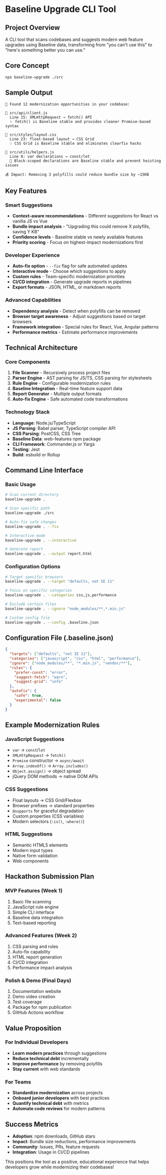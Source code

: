 # Baseline Upgrade CLI Tool

## Project Overview

A CLI tool that scans codebases and suggests modern web feature upgrades using Baseline data, transforming from "you can't use this" to "here's something better you can use."

## Core Concept

```bash
npx baseline-upgrade ./src
```

## Sample Output

```text
🚀 Found 12 modernization opportunities in your codebase:

📁 src/api/client.js
  Line 15: XMLHttpRequest → fetch() API
  ✨ fetch() is Baseline stable and provides cleaner Promise-based syntax

📁 src/styles/layout.css
  Line 23: float-based layout → CSS Grid
  💡 CSS Grid is Baseline stable and eliminates clearfix hacks

📁 src/utils/helpers.js
  Line 8: var declarations → const/let
  🎯 Block-scoped declarations are Baseline stable and prevent hoisting issues

💰 Impact: Removing 3 polyfills could reduce bundle size by ~15KB
```

## Key Features

### Smart Suggestions

- **Context-aware recommendations** - Different suggestions for React vs vanilla JS vs Vue
- **Bundle impact analysis** - "Upgrading this could remove X polyfills, saving Y KB"
- **Confidence levels** - Baseline stable vs newly available features
- **Priority scoring** - Focus on highest-impact modernizations first

### Developer Experience

- **Auto-fix option** - `--fix` flag for safe automated updates
- **Interactive mode** - Choose which suggestions to apply
- **Custom rules** - Team-specific modernization priorities
- **CI/CD integration** - Generate upgrade reports in pipelines
- **Export formats** - JSON, HTML, or markdown reports

### Advanced Capabilities

- **Dependency analysis** - Detect when polyfills can be removed
- **Browser target awareness** - Adjust suggestions based on target browsers
- **Framework integration** - Special rules for React, Vue, Angular patterns
- **Performance metrics** - Estimate performance improvements

## Technical Architecture

### Core Components

1. **File Scanner** - Recursively process project files
2. **Parser Engine** - AST parsing for JS/TS, CSS parsing for stylesheets
3. **Rule Engine** - Configurable modernization rules
4. **Baseline Integration** - Real-time feature support data
5. **Report Generator** - Multiple output formats
6. **Auto-fix Engine** - Safe automated code transformations

### Technology Stack

- **Language**: Node.js/TypeScript
- **JS Parsing**: Babel parser, TypeScript compiler API
- **CSS Parsing**: PostCSS, CSS Tree
- **Baseline Data**: web-features npm package
- **CLI Framework**: Commander.js or Yargs
- **Testing**: Jest
- **Build**: esbuild or Rollup

## Command Line Interface

### Basic Usage

```bash
# Scan current directory
baseline-upgrade .

# Scan specific path
baseline-upgrade ./src

# Auto-fix safe changes
baseline-upgrade . --fix

# Interactive mode
baseline-upgrade . --interactive

# Generate report
baseline-upgrade . --output report.html
```

### Configuration Options

```bash
# Target specific browsers
baseline-upgrade . --target "defaults, not IE 11"

# Focus on specific categories
baseline-upgrade . --categories css,js,performance

# Exclude certain files
baseline-upgrade . --ignore "node_modules/**,*.min.js"

# Custom config file
baseline-upgrade . --config .baseline.json
```

## Configuration File (.baseline.json)

```json
{
  "targets": ["defaults", "not IE 11"],
  "categories": ["javascript", "css", "html", "performance"],
  "ignore": ["node_modules/**", "*.min.js", "vendor/**"],
  "rules": {
    "prefer-const": "error",
    "suggest-fetch": "warn",
    "suggest-grid": "info"
  },
  "autofix": {
    "safe": true,
    "experimental": false
  }
}
```

## Example Modernization Rules

### JavaScript Suggestions

- `var` → `const`/`let`
- `XMLHttpRequest` → `fetch()`
- `Promise` constructor → `async/await`
- `Array.indexOf()` → `Array.includes()`
- `Object.assign()` → object spread
- jQuery DOM methods → native DOM APIs

### CSS Suggestions

- Float layouts → CSS Grid/Flexbox
- Browser prefixes → standard properties
- `@supports` for graceful degradation
- Custom properties (CSS variables)
- Modern selectors (`:is()`, `:where()`)

### HTML Suggestions

- Semantic HTML5 elements
- Modern input types
- Native form validation
- Web components

## Hackathon Submission Plan

### MVP Features (Week 1)

1. Basic file scanning
2. JavaScript rule engine
3. Simple CLI interface
4. Baseline data integration
5. Text-based reporting

### Advanced Features (Week 2)

1. CSS parsing and rules
2. Auto-fix capability
3. HTML report generation
4. CI/CD integration
5. Performance impact analysis

### Polish & Demo (Final Days)

1. Documentation website
2. Demo video creation
3. Test coverage
4. Package for npm publication
5. GitHub Actions workflow

## Value Proposition

### For Individual Developers

- **Learn modern practices** through suggestions
- **Reduce technical debt** incrementally
- **Improve performance** by removing polyfills
- **Stay current** with web standards

### For Teams

- **Standardize modernization** across projects
- **Onboard junior developers** with best practices
- **Quantify technical debt** with metrics
- **Automate code reviews** for modern patterns

## Success Metrics

- **Adoption**: npm downloads, GitHub stars
- **Impact**: Bundle size reductions, performance improvements
- **Community**: Issues, PRs, feature requests
- **Integration**: Usage in CI/CD pipelines

This positions the tool as a positive, educational experience that helps developers grow while modernizing their codebases!
